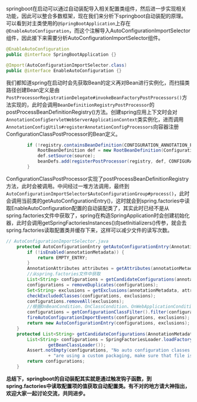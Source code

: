 springboot在启动可以通过自动装配导入相关配置类组件，然后进一步实现相关功能，因此可以整合多数框架，现在我们来分析下springboot自动装配的原理。可以看到对主类使用的`@SpringBootApplication`上存在`@EnableAutoConfiguration`，而这个注解导入AutoConfigurationImportSelector组件，因此接下来需要分析AutoConfigurationImportSelector组件。
```java
@EnableAutoConfiguration
public @interface SpringBootApplication {}

@Import(AutoConfigurationImportSelector.class)
public @interface EnableAutoConfiguration {}
```
我们都知道spring在启动时会先获取Bean的定义再对Bean进行实例化，而扫描类路径创建Bean定义是由`PostProcessorRegistrationDelegate#invokeBeanFactoryPostProcessors()`方法实现的，此时会调用`BeanDefinitionRegistryPostProcessor`的postProcessBeanDefinitionRegistry()方法。创建spring应用上下文时会对`AnnotationConfigServletWebServerApplicationContext`类实例化，进而调用`AnnotationConfigUtils#registerAnnotationConfigProcessors`向容器注册ConfigurationClassPostProcessor的Bean定义。
```java
		if (!registry.containsBeanDefinition(CONFIGURATION_ANNOTATION_PROCESSOR_BEAN_NAME)) {
			RootBeanDefinition def = new RootBeanDefinition(ConfigurationClassPostProcessor.class);
			def.setSource(source);
			beanDefs.add(registerPostProcessor(registry, def, CONFIGURATION_ANNOTATION_PROCESSOR_BEAN_NAME));
		}
```
ConfigurationClassPostProcessor实现了postProcessBeanDefinitionRegistry方法，此时会被调用。中间经过一堆方法调用，最终到`AutoConfigurationImportSelector$AutoConfigurationGroup#process()`，此时会调用当前类的getAutoConfigurationEntry()，这时就会到spring.factories中读取EnableAutoConfiguration配置的自动装配类了，其实此时已经不是从spring.factories文件中获取了，spring在构造SpringApplication时会创建初始化器，此时会调用getSpringFactoriesInstances()向setInitializers()传参，就会去spring.factories读取配置类并缓存下来，这样可以减少文件的读写次数。
```java
// AutoConfigurationImportSelector.java
	protected AutoConfigurationEntry getAutoConfigurationEntry(AnnotationMetadata annotationMetadata) {
		if (!isEnabled(annotationMetadata)) {
			return EMPTY_ENTRY;
		}
		AnnotationAttributes attributes = getAttributes(annotationMetadata);
        //从spring.factories文件中获取
		List<String> configurations = getCandidateConfigurations(annotationMetadata, attributes);
		configurations = removeDuplicates(configurations);
		Set<String> exclusions = getExclusions(annotationMetadata, attributes);
		checkExcludedClasses(configurations, exclusions);
		configurations.removeAll(exclusions);
        //根据OnBeanCondition、OnClassCondition、OnWebApplicationCondition过滤组件
		configurations = getConfigurationClassFilter().filter(configurations);
		fireAutoConfigurationImportEvents(configurations, exclusions);
		return new AutoConfigurationEntry(configurations, exclusions);
	}
    protected List<String> getCandidateConfigurations(AnnotationMetadata metadata, AnnotationAttributes attributes) {
		List<String> configurations = SpringFactoriesLoader.loadFactoryNames(getSpringFactoriesLoaderFactoryClass(),
				getBeanClassLoader());
		Assert.notEmpty(configurations, "No auto configuration classes found in META-INF/spring.factories. If you "
				+ "are using a custom packaging, make sure that file is correct.");
		return configurations;
	}
```
**总结下，springboot的自动装配其实就是通过触发钩子函数，到spring.factories中读取配置项的值获取自动配置类。有不对的地方请大神指出，欢迎大家一起讨论交流，共同进步。**